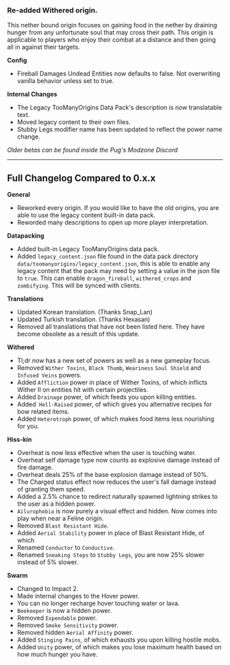 ### Re-added Withered origin.
This nether bound origin focuses on gaining food in the nether by draining hunger from any unfortunate soul that may cross their path. This origin is applicable to players who enjoy their combat at a distance and then going all in against their targets.

**Config**
- Fireball Damages Undead Entities now defaults to false. Not overwriting vanilla behavior unless set to true.

**Internal Changes**
- The Legacy TooManyOrigins Data Pack's description is now translatable text.
- Moved legacy content to their own files.
- Stubby Legs modifier name has been updated to reflect the power name change.

*Older betas can be found inside the Pug's Modzone Discord*

---

## Full Changelog Compared to 0.x.x
**General**
- Reworked every origin. If you would like to have the old origins, you are able to use the legacy content built-in data pack.
- Reworded many descriptions to open up more player interpretation.

**Datapacking**
- Added built-in Legacy TooManyOrigins data pack.
- Added `legacy_content.json` file found in the data pack directory `data/toomanyorigins/legacy_content.json`, this is able to enable any legacy content that the pack may need by setting a value in the json file to `true`. This can enable `dragon_fireball`, `withered_crops` and `zombifying`. This will be synced with clients.

**Translations**
- Updated Korean translation. (Thanks Snap_Lan)
- Updated Turkish translation. (Thanks Hexasan)
- Removed all translations that have not been listed here. They have become obsolete as a result of this update.

**Withered**
- Tl;dr now has a new set of powers as well as a new gameplay focus.
- Removed `Wither Toxins`, `Black Thumb`, `Weariness` `Soul Shield` and `Infused Veins` powers.
- Added `Affliction` power in place of Wither Toxins, of which inflicts Wither II on entities hit with certain projectiles.
- Added `Drainage` power, of which feeds you upon killing entities.
- Added` Hell-Raised` power, of which gives you alternative recipes for bow related items.
- Added `Heterotroph` power, of which makes food items less nourishing for you.

**Hiss-kin**
- Overheat is now less effective when the user is touching water.
- Overheat self damage type now counts as explosive damage instead of fire damage.
- Overheat deals 25% of the base explosion damage instead of 50%.
- The Charged status effect now reduces the user's fall damage instead of granting them speed.
- Added a 2.5% chance to redirect naturally spawned lightning strikes to the user as a hidden power.
- `Ailurophobia` is now purely a visual effect and hidden. Now comes into play when near a Feline origin.
- Removed `Blast Resistant Hide`.
- Added `Aerial Stability` power in place of Blast Resistant Hide, of which
- Renamed `Conductor` to `Conductive`.
- Renamed `Sneaking Steps` to `Stubby Legs`, you are now 25% slower instead of 5% slower.

**Swarm**
- Changed to Impact 2.
- Made internal changes to the Hover power.
- You can no longer recharge hover touching water or lava.
- `Beekeeper` is now a hidden power.
- Removed `Expendable` power.
- Removed `Smoke Sensitivity` power.
- Removed hidden `Aerial Affinity` power.
- Added `Stinging Pains`, of which exhausts you upon killing hostile mobs.
- Added `Unity` power, of which makes you lose maximum health based on how much hunger you have.